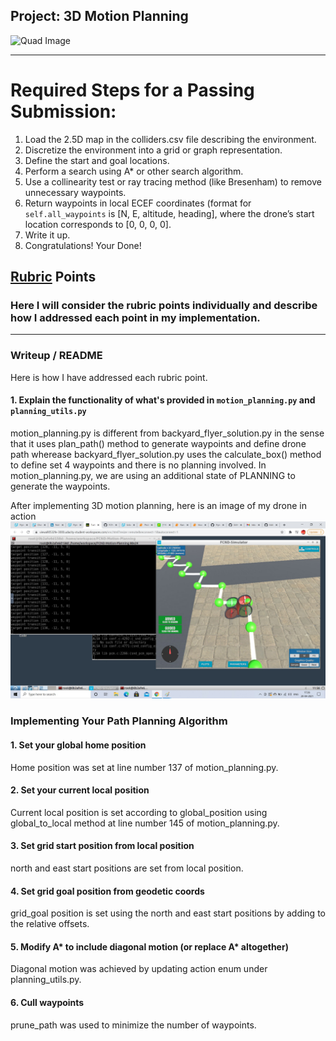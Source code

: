 ## Project: 3D Motion Planning
![Quad Image](./misc/enroute.png)

---


# Required Steps for a Passing Submission:
1. Load the 2.5D map in the colliders.csv file describing the environment.
2. Discretize the environment into a grid or graph representation.
3. Define the start and goal locations.
4. Perform a search using A* or other search algorithm.
5. Use a collinearity test or ray tracing method (like Bresenham) to remove unnecessary waypoints.
6. Return waypoints in local ECEF coordinates (format for `self.all_waypoints` is [N, E, altitude, heading], where the drone’s start location corresponds to [0, 0, 0, 0].
7. Write it up.
8. Congratulations!  Your Done!

## [Rubric](https://review.udacity.com/#!/rubrics/1534/view) Points
### Here I will consider the rubric points individually and describe how I addressed each point in my implementation.  

---
### Writeup / README

Here is how I have addressed each rubric point.

#### 1. Explain the functionality of what's provided in `motion_planning.py` and `planning_utils.py`

motion_planning.py is different from backyard_flyer_solution.py in the sense that it uses plan_path() method to generate waypoints and define drone path wherease backyard_flyer_solution.py uses the calculate_box() method to define set 4 waypoints and there is no planning involved. In motion_planning.py, we are using an additional state of PLANNING to generate the waypoints.

After implementing 3D motion planning, here is an image of my drone in action
![Top Down View](./drone1.jpg)



### Implementing Your Path Planning Algorithm

#### 1. Set your global home position
Home position was set at line number 137 of motion_planning.py.

#### 2. Set your current local position
Current local position is set according to global_position using global_to_local method at line number 145 of motion_planning.py.

#### 3. Set grid start position from local position
north and east start positions are set from local position.

#### 4. Set grid goal position from geodetic coords
grid_goal position is set using the north and east start positions by adding to the relative offsets.

#### 5. Modify A* to include diagonal motion (or replace A* altogether)
Diagonal motion was achieved by updating action enum under planning_utils.py.

#### 6. Cull waypoints 
prune_path was used to minimize the number of waypoints.
